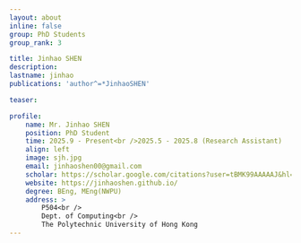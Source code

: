 ```yaml
---
layout: about
inline: false
group: PhD Students
group_rank: 3

title: Jinhao SHEN
description: 
lastname: jinhao
publications: 'author^=*JinhaoSHEN'

teaser: 

profile:
    name: Mr. Jinhao SHEN
    position: PhD Student
    time: 2025.9 - Present<br />2025.5 - 2025.8 (Research Assistant)
    align: left
    image: sjh.jpg
    email: jinhaoshen00@gmail.com
    scholar: https://scholar.google.com/citations?user=tBMK99AAAAAJ&hl=zh-CN
    website: https://jinhaoshen.github.io/
    degree: BEng, MEng(NWPU)
    address: >
        P504<br />
        Dept. of Computing<br />
        The Polytechnic University of Hong Kong
---
```


<!-- # Student Assistants

**Wengyu ZHANG**

Student Assistant, Undergraduate Student, Department of Computing, The Hong Kong Polytechnic University

[Homepage](https://wengyuzhang.com)
[Google Scholar](https://scholar.google.com/citations?user=zgV2AIAAAAAJ)
[wengyu.zhang@connect.polyu.hk](mailto:wengyu.zhang@connect.polyu.hk) -->